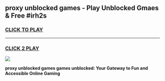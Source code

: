 
## proxy unblocked games - Play Unblocked Gmaes & Free #irh2s
<h3>
<a href="https://premium.freeplayer.one?title=proxy_unblocked_games&ref=01M">CLICK TO PLAY</a></h3>
<hr>

<h3>
<a href="https://premium.freeplayer.one?title=proxy_unblocked_games&ref=01M">CLICK 2 PLAY</a>
  
</h3>

<a href="https://premium.freeplayer.one?title=proxy_unblocked_games&ref=01M"><img src="https://clearcache.store/games.png"></a>


**proxy unblocked games games unblocked: Your Gateway to Fun and Accessible Online Gaming**

